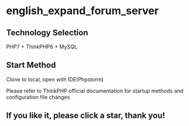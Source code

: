 # english_expand_forum_server

## Technology Selection

PHP7 + ThinkPHP6 + MySQL

## Start Method

Clone to local, open with IDE(Phpstorm)

Please refer to ThinkPHP official documentation for startup methods and configuration file changes

## If you like it, please click a star, thank you!

